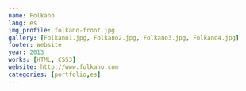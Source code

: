 ```yaml
---
name: Folkano
lang: es
img_profile: folkano-front.jpg
gallery: [Folkano1.jpg, Folkano2.jpg, Folkano3.jpg, Folkano4.jpg]
footer: Website
year: 2013
works: [HTML, CSS3]
website: http://www.folkano.com
categories: [portfolio,es]
---
```

